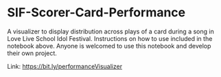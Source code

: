 # SIF-Scorer-Card-Performance
A visualizer to display distribution across plays of a card during a song in Love Live School Idol Festival. Instructions on how to use included in the notebook above. Anyone is welcomed to use this notebook and develop their own project.

Link: https://bit.ly/performanceVisualizer
